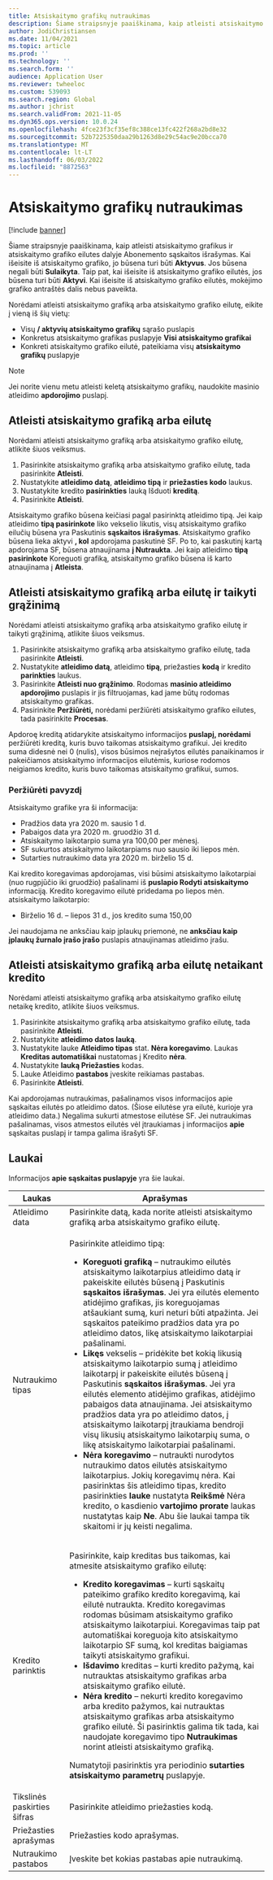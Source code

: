 ```yaml
---
title: Atsiskaitymo grafikų nutraukimas
description: Šiame straipsnyje paaiškinama, kaip atleisti atsiskaitymo grafikus ir atsiskaitymo grafiko eilutes dalyje Abonemento sąskaitos išrašymas.
author: JodiChristiansen
ms.date: 11/04/2021
ms.topic: article
ms.prod: ''
ms.technology: ''
ms.search.form: ''
audience: Application User
ms.reviewer: twheeloc
ms.custom: 539093
ms.search.region: Global
ms.author: jchrist
ms.search.validFrom: 2021-11-05
ms.dyn365.ops.version: 10.0.24
ms.openlocfilehash: 4fce23f3cf35ef8c388ce13fc422f268a2bd8e32
ms.sourcegitcommit: 52b7225350daa29b1263d8e29c54ac9e20bcca70
ms.translationtype: MT
ms.contentlocale: lt-LT
ms.lasthandoff: 06/03/2022
ms.locfileid: "8872563"
---
```

# <a name="terminate-billing-schedules"></a>Atsiskaitymo grafikų nutraukimas

[!include [banner](../includes/banner.md)]

Šiame straipsnyje paaiškinama, kaip atleisti atsiskaitymo grafikus ir atsiskaitymo grafiko eilutes dalyje Abonemento sąskaitos išrašymas. Kai išeisite iš atsiskaitymo grafiko, jo būsena turi būti **Aktyvus**. Jos būsena negali būti **Sulaikyta**. Taip pat, kai išeisite iš atsiskaitymo grafiko eilutės, jos būsena turi būti **Aktyvi**. Kai išeisite iš atsiskaitymo grafiko eilutės, mokėjimo grafiko antraštės dalis nebus paveikta.

Norėdami atleisti atsiskaitymo grafiką arba atsiskaitymo grafiko eilutę, eikite į vieną iš šių vietų:

- Visų **/ aktyvių atsiskaitymo grafikų** sąrašo puslapis
- Konkretus atsiskaitymo grafikas puslapyje **Visi atsiskaitymo grafikai**
- Konkreti atsiskaitymo grafiko eilutė, pateikiama visų **atsiskaitymo grafikų** puslapyje

> [!NOTE]
> Jei norite vienu metu atleisti keletą atsiskaitymo grafikų, naudokite masinio atleidimo **apdorojimo** puslapį.

## <a name="terminate-a-billing-schedule-or-line"></a>Atleisti atsiskaitymo grafiką arba eilutę

Norėdami atleisti atsiskaitymo grafiką arba atsiskaitymo grafiko eilutę, atlikite šiuos veiksmus.

1. Pasirinkite atsiskaitymo grafiką arba atsiskaitymo grafiko eilutę, tada pasirinkite **Atleisti**. 
2. Nustatykite **atleidimo datą**, **atleidimo tipą** ir **priežasties kodo** laukus.
3. Nustatykite kredito **pasirinkties** lauką Išduoti **kreditą**.
4. Pasirinkite **Atleisti**.

Atsiskaitymo grafiko būsena keičiasi pagal pasirinktą atleidimo tipą. Jei kaip atleidimo **tipą pasirinkote** liko vekselio likutis, visų atsiskaitymo grafiko eilučių būsena yra Paskutinis **sąskaitos išrašymas**. Atsiskaitymo grafiko būsena lieka aktyvi **, kol** apdorojama paskutinė SF. Po to, kai paskutinį kartą apdorojama SF, būsena atnaujinama **į Nutraukta**. Jei kaip atleidimo **tipą pasirinkote** Koreguoti grafiką, atsiskaitymo grafiko būsena iš karto atnaujinama į **Atleista**.

## <a name="terminate-a-billing-schedule-or-line-and-apply-a-refund"></a>Atleisti atsiskaitymo grafiką arba eilutę ir taikyti grąžinimą

Norėdami atleisti atsiskaitymo grafiką arba atsiskaitymo grafiko eilutę ir taikyti grąžinimą, atlikite šiuos veiksmus.

1. Pasirinkite atsiskaitymo grafiką arba atsiskaitymo grafiko eilutę, tada pasirinkite **Atleisti**.
2. Nustatykite **atleidimo datą**, atleidimo **tipą**, priežasties **kodą** ir kredito **parinkties** laukus.
3. Pasirinkite **Atleisti nuo grąžinimo**. Rodomas **masinio atleidimo apdorojimo** puslapis ir jis filtruojamas, kad jame būtų rodomas atsiskaitymo grafikas.
4. Pasirinkite **Peržiūrėti,** norėdami peržiūrėti atsiskaitymo grafiko eilutes, tada pasirinkite **Procesas**.

Apdoroę kreditą atidarykite atsiskaitymo informacijos **puslapį, norėdami** peržiūrėti kreditą, kuris buvo taikomas atsiskaitymo grafikui. Jei kredito suma didesnė nei 0 (nulis), visos būsimos neįrašytos eilutės panaikinamos ir pakeičiamos atsiskaitymo informacijos eilutėmis, kuriose rodomos neigiamos kredito, kuris buvo taikomas atsiskaitymo grafikui, sumos.

### <a name="view-example"></a>Peržiūrėti pavyzdį

Atsiskaitymo grafike yra ši informacija:

- Pradžios data yra 2020 m. sausio 1 d.
- Pabaigos data yra 2020 m. gruodžio 31 d.
- Atsiskaitymo laikotarpio suma yra 100,00 per mėnesį.
- SF sukurtos atsiskaitymo laikotarpiams nuo sausio iki liepos mėn.
- Sutarties nutraukimo data yra 2020 m. birželio 15 d.

Kai kredito koregavimas apdorojamas, visi būsimi atsiskaitymo laikotarpiai (nuo rugpjūčio iki gruodžio) pašalinami iš **puslapio Rodyti atsiskaitymo** informaciją. Kredito koregavimo eilutė pridedama po liepos mėn. atsiskaitymo laikotarpio:

- Birželio 16 d. – liepos 31 d., jos kredito suma 150,00

Jei naudojama ne anksčiau kaip įplaukų priemonė, ne **anksčiau kaip įplaukų žurnalo įrašo įrašo** puslapis atnaujinamas atleidimo įrašu.

## <a name="terminate-a-billing-schedule-or-line-without-applying-a-credit"></a>Atleisti atsiskaitymo grafiką arba eilutę netaikant kredito

Norėdami atleisti atsiskaitymo grafiką arba atsiskaitymo grafiko eilutę netaikę kredito, atlikite šiuos veiksmus.

1. Pasirinkite atsiskaitymo grafiką arba atsiskaitymo grafiko eilutę, tada pasirinkite **Atleisti**.
2. Nustatykite **atleidimo datos lauką**.
3. Nustatykite lauke **Atleidimo tipas** stat. **Nėra koregavimo**. Laukas **Kreditas automatiškai** nustatomas į Kredito **nėra**.
3. Nustatykite **lauką Priežasties** kodas.
4. Lauke Atleidimo **pastabos** įveskite reikiamas pastabas.
5. Pasirinkite **Atleisti**. 

Kai apdorojamas nutraukimas, pašalinamos visos informacijos apie sąskaitas eilutės po atleidimo datos. (Šiose eilutėse yra eilutė, kurioje yra atleidimo data.) Negalima sukurti atmestose eilutėse SF. Jei nutraukimas pašalinamas, visos atmestos eilutės vėl įtraukiamas į informacijos **apie** sąskaitas puslapį ir tampa galima išrašyti SF.

## <a name="fields"></a>Laukai

Informacijos **apie sąskaitas puslapyje** yra šie laukai.

| Laukas | Aprašymas |
|-------|-------------| 
| Atleidimo data | Pasirinkite datą, kada norite atleisti atsiskaitymo grafiką arba atsiskaitymo grafiko eilutę. |
| Nutraukimo tipas | <p>Pasirinkite atleidimo tipą:</p><ul><li>**Koreguoti grafiką** – nutraukimo eilutės atsiskaitymo laikotarpius atleidimo datą ir pakeiskite eilutės būseną į Paskutinis **sąskaitos išrašymas**. Jei yra eilutės elemento atidėjimo grafikas, jis koreguojamas atšaukiant sumą, kuri neturi būti atpažinta. Jei sąskaitos pateikimo pradžios data yra po atleidimo datos, likę atsiskaitymo laikotarpiai pašalinami.</li><li>**Likęs** vekselis – pridėkite bet kokią likusią atsiskaitymo laikotarpio sumą į atleidimo laikotarpį ir pakeiskite eilutės būseną į Paskutinis **sąskaitos išrašymas**. Jei yra eilutės elemento atidėjimo grafikas, atidėjimo pabaigos data atnaujinama. Jei atsiskaitymo pradžios data yra po atleidimo datos, į atsiskaitymo laikotarpį įtraukiama bendroji visų likusių atsiskaitymo laikotarpių suma, o likę atsiskaitymo laikotarpiai pašalinami.</li><li>**Nėra koregavimo** – nutraukti nurodytos nutraukimo datos eilutės atsiskaitymo laikotarpius. Jokių koregavimų nėra. Kai pasirinktas šis atleidimo tipas, kredito pasirinkties **lauke** nustatyta **Reikšmė** Nėra kredito, o kasdienio **vartojimo prorate** laukas nustatytas kaip **Ne**. Abu šie laukai tampa tik skaitomi ir jų keisti negalima.</li></ul> |
| Kredito parinktis | <p>Pasirinkite, kaip kreditas bus taikomas, kai atmesite atsiskaitymo grafiko eilutę:</p><ul><li>**Kredito koregavimas** – kurti sąskaitų pateikimo grafiko kredito koregavimą, kai eilutė nutraukta. Kredito koregavimas rodomas būsimam atsiskaitymo grafiko atsiskaitymo laikotarpiui. Koregavimas taip pat automatiškai koreguoja kito atsiskaitymo laikotarpio SF sumą, kol kreditas baigiamas taikyti atsiskaitymo grafikui.</li><li>**Išdavimo** kreditas – kurti kredito pažymą, kai nutrauktas atsiskaitymo grafikas arba atsiskaitymo grafiko eilutė.</li><li>**Nėra kredito** – nekurti kredito koregavimo arba kredito pažymos, kai nutrauktas atsiskaitymo grafikas arba atsiskaitymo grafiko eilutė. Ši pasirinktis galima tik tada, kai naudojate koregavimo tipo **Nutraukimas** norint atleisti atsiskaitymo grafiką.</li></ul><p>Numatytoji pasirinktis yra periodinio **sutarties atsiskaitymo parametrų** puslapyje.</p> |
| Tikslinės paskirties šifras | Pasirinkite atleidimo priežasties kodą. |
| Priežasties aprašymas | Priežasties kodo aprašymas. |
| Nutraukimo pastabos | Įveskite bet kokias pastabas apie nutraukimą. |

<!--## Additional information-->
